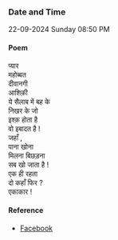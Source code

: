 ### Date and Time

22-09-2024 Sunday 08:50 PM

#### Poem

प्यार  <br />
महोब्बत  <br />
दीवानगी  <br />
आशिक़ी  <br />
ये सैलाब में बह के  <br />
निखर के जो  <br />
इश्क़ होता है  <br />
वो इबादत है !  <br />
जहाँ ,  <br />
पाना खोना  <br />
मिलना बिछड़ना  <br />
सब खो जाता है !  <br />
एक ही रहता  <br />
दो कहाँ फिर ?  <br />
एकाकार !

#### Reference

* [Facebook](https://www.facebook.com/share/v/HC1cGcQ2NCHk8AUX/)
